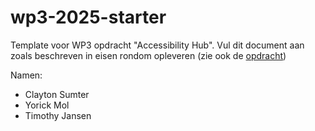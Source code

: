 # wp3-2025-starter

Template voor WP3 opdracht "Accessibility Hub". Vul dit document aan zoals beschreven in eisen rondom opleveren (zie ook de [opdracht](CASUS.md))

Namen:

- Clayton Sumter
- Yorick Mol
- Timothy Jansen
